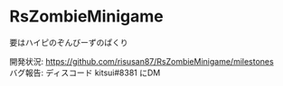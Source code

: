 # RsZombieMinigame
要はハイピのぞんびーずのぱくり

開発状況: https://github.com/risusan87/RsZombieMinigame/milestones </br>
バグ報告: ディスコード kitsui#8381 にDM
